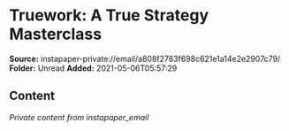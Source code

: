 # Truework: A True Strategy Masterclass

**Source:** instapaper-private://email/a808f2783f698c621e1a14e2e2907c79/
**Folder:** Unread
**Added:** 2021-05-06T05:57:29




## Content
*Private content from instapaper_email*
